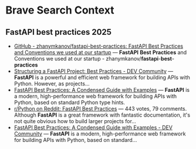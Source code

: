 # Brave Search Context


## FastAPI best practices 2025
- [GitHub - zhanymkanov/fastapi-best-practices: FastAPI Best Practices and Conventions we used at our startup](https://github.com/zhanymkanov/fastapi-best-practices) — <strong>FastAPI</strong> <strong>Best</strong> <strong>Practices</strong> and Conventions we used at our startup - zhanymkanov/<strong>fastapi</strong>-<strong>best</strong>-<strong>practices</strong>
- [Structuring a FastAPI Project: Best Practices - DEV Community](https://dev.to/mohammad222pr/structuring-a-fastapi-project-best-practices-53l6) — <strong>FastAPI</strong> is a powerful and efficient web framework for building APIs with Python. However, as projects...
- [FastAPI Best Practices: A Condensed Guide with Examples](https://developer-service.blog/fastapi-best-practices-a-condensed-guide-with-examples/) — <strong>FastAPI</strong> is a modern, high-performance web framework for building APIs with Python, based on standard Python type hints.
- [r/Python on Reddit: FastAPI Best Practices](https://www.reddit.com/r/Python/comments/wrt7om/fastapi_best_practices/) — 443 votes, 79 comments. Although <strong>FastAPI</strong> is a great framework with fantastic documentation, it&#x27;s not quite obvious how to build larger projects for…
- [FastAPI Best Practices: A Condensed Guide with Examples - DEV Community](https://dev.to/devasservice/fastapi-best-practices-a-condensed-guide-with-examples-3pa5) — <strong>FastAPI</strong> is a modern, high-performance web framework for building APIs with Python, based on standard...
